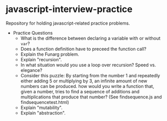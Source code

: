 # javascript-interview-practice
Repository for holding javascript-related practice problems.

- Practice Questions
  - What is the difference between declaring a variable with or without `var`?
  - Does a function definition have to preceed the function call?
  - Explain the Funarg problem.
  - Explain "recursion".
  - In what situation would you use a loop over recursion? Speed vs. elegance?
  - Consider this puzzle: By starting from the number 1 and repeatedly either adding 5 or multiplying by 3, an infinite amount of new numbers can be produced. how would you write a function that, given a number, tries to find a sequence of additions and multiplications that produce that number? (See findsequence.js and findsequencetest.html)
  - Explain "mutability".
  - Explain "abstraction".
